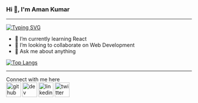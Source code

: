 ### Hi 👋, I'm Aman Kumar
- - - 
[![Typing SVG](https://readme-typing-svg.herokuapp.com?color=08A5E4&lines=A+self+taught+UI+Designer;Full-Stack+web+developer+and+app+developer;Currently+learning+new+things)]()

- 🌱 I’m currently learning React
- 👯 I’m looking to collaborate on Web Development
- 💬 Ask me about anything

[![Top Langs](https://github-readme-stats.vercel.app/api/top-langs/?username=devamanin&layout=compact&theme=dark)](https://github.com/devamanin)<br>
___
Connect with me here<br>
[<img src='https://cdn.jsdelivr.net/npm/simple-icons@3.0.1/icons/github.svg' alt='github' height='40'>](https://github.com/devamanin)  [<img src='https://cdn.jsdelivr.net/npm/simple-icons@3.0.1/icons/dev-dot-to.svg' alt='dev' height='40'>](https://dev.to/devamanin)  [<img src='https://cdn.jsdelivr.net/npm/simple-icons@3.0.1/icons/linkedin.svg' alt='linkedin' height='40'>](https://www.linkedin.com/in/devamanin/)  [<img src='https://cdn.jsdelivr.net/npm/simple-icons@3.0.1/icons/twitter.svg' alt='twitter' height='40'>](https://twitter.com/hiAmanSingh)
